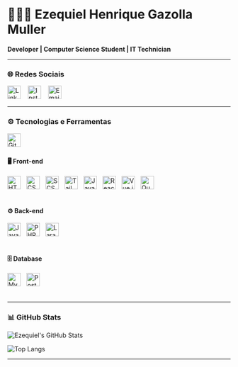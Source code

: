 # 👨🏻‍💻 Ezequiel Henrique Gazolla Muller

**Developer | Computer Science Student | IT Technician**

---

### 🌐 Redes Sociais

[<img src="https://cdn.jsdelivr.net/gh/devicons/devicon/icons/linkedin/linkedin-original.svg" width="30px" title="LinkedIn"/>](https://www.linkedin.com/in/ezequielhgmuller/)
&nbsp;&nbsp;
[<img src="https://cdn-icons-png.flaticon.com/512/174/174855.png" width="30px" title="Instagram"/>](https://www.instagram.com/ezequielmuller__)
&nbsp;&nbsp;
[<img src="https://cdn-icons-png.flaticon.com/512/732/732200.png" width="30px" title="Email"/>](mailto:zikimuller017@gmail.com)

---

### ⚙️ Tecnologias e Ferramentas

<img align="left" alt="Git" title="Git" width="30px" style="padding-right:10px;" src="https://cdn.jsdelivr.net/gh/devicons/devicon/icons/git/git-original.svg"/>

<br/><br/>

#### 🖥️ Front-end

<img align="left" alt="HTML" title="HTML" width="30px" style="padding-right:10px;" src="https://cdn.jsdelivr.net/gh/devicons/devicon/icons/html5/html5-original.svg"/>
<img align="left" alt="CSS" title="CSS" width="30px" style="padding-right:10px;" src="https://cdn.jsdelivr.net/gh/devicons/devicon/icons/css3/css3-original.svg"/>
<img align="left" alt="SCSS" title="SCSS" width="30px" style="padding-right:10px;" src="https://cdn.jsdelivr.net/gh/devicons/devicon/icons/sass/sass-original.svg"/>
<img align="left" alt="Tailwind CSS" title="Tailwind CSS" width="30px" style="padding-right:10px;" src="https://cdn.jsdelivr.net/gh/devicons/devicon/icons/tailwindcss/tailwindcss-plain.svg"/>
<img align="left" alt="JavaScript" title="JavaScript" width="30px" style="padding-right:10px;" src="https://cdn.jsdelivr.net/gh/devicons/devicon/icons/javascript/javascript-original.svg"/>
<img align="left" alt="React" title="React (em aprendizado)" width="30px" style="padding-right:10px;" src="https://cdn.jsdelivr.net/gh/devicons/devicon/icons/react/react-original.svg"/>
<img align="left" alt="Vue.js" title="Vue.js" width="30px" style="padding-right:10px;" src="https://cdn.jsdelivr.net/gh/devicons/devicon/icons/vuejs/vuejs-original.svg"/>
<img align="left" alt="Quasar" title="Quasar Framework" width="30px" style="padding-right:10px;" src="https://cdn.jsdelivr.net/gh/devicons/devicon/icons/quasar/quasar-original.svg"/>

<br/><br/><br/>

#### ⚙️ Back-end

<img align="left" alt="Java" title="Java" width="30px" style="padding-right:10px;" src="https://cdn.jsdelivr.net/gh/devicons/devicon/icons/java/java-original.svg"/>
<img align="left" alt="PHP" title="PHP" width="30px" style="padding-right:10px;" src="https://cdn.jsdelivr.net/gh/devicons/devicon/icons/php/php-original.svg"/>
<img align="left" alt="Laravel" title="Laravel (noções básicas)" width="30px" style="padding-right:10px;" src="https://cdn.jsdelivr.net/gh/devicons/devicon/icons/laravel/laravel-original.svg"/>

<br/><br/><br/>

#### 🗄️ Database

<img align="left" alt="MySQL" title="MySQL" width="30px" style="padding-right:10px;" src="https://cdn.jsdelivr.net/gh/devicons/devicon/icons/mysql/mysql-original.svg"/>
<img align="left" alt="PostgreSQL" title="PostgreSQL" width="30px" style="padding-right:10px;" src="https://cdn.jsdelivr.net/gh/devicons/devicon/icons/postgresql/postgresql-original.svg"/>

<br/><br/><br/>

---

### 📊 GitHub Stats

![Ezequiel's GitHub Stats](https://github-readme-stats.vercel.app/api?username=ezequielmuller&show_icons=true&theme=radical&count_private=true)

![Top Langs](https://github-readme-stats.vercel.app/api/top-langs/?username=ezequielmuller&layout=compact&theme=radical)

---

